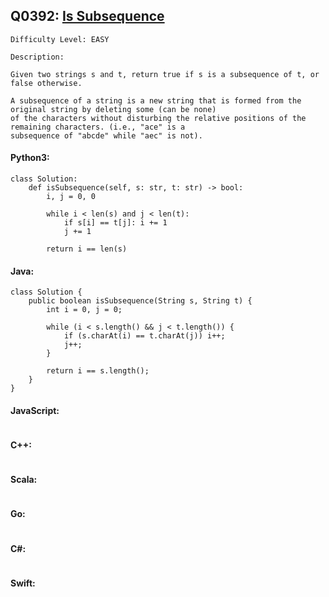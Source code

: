 ## Q0392: [Is Subsequence](https://leetcode.com/problems/is-subsequence/)

```
Difficulty Level: EASY
```

```
Description:

Given two strings s and t, return true if s is a subsequence of t, or false otherwise.

A subsequence of a string is a new string that is formed from the original string by deleting some (can be none)
of the characters without disturbing the relative positions of the remaining characters. (i.e., "ace" is a
subsequence of "abcde" while "aec" is not).
```

#### Python3:

```
class Solution:
    def isSubsequence(self, s: str, t: str) -> bool:
        i, j = 0, 0

        while i < len(s) and j < len(t):
            if s[i] == t[j]: i += 1
            j += 1

        return i == len(s)
```

#### Java:

```
class Solution {
    public boolean isSubsequence(String s, String t) {
        int i = 0, j = 0;

        while (i < s.length() && j < t.length()) {
            if (s.charAt(i) == t.charAt(j)) i++;
            j++;
        }

        return i == s.length();
    }
}
```

#### JavaScript:

```

```

#### C++:

```

```

#### Scala:

```

```

#### Go:

```

```

#### C#:

```

```

#### Swift:

```

```